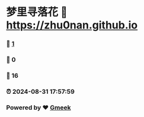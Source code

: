 # 梦里寻落花 :link: https://zhu0nan.github.io 
### :page_facing_up: [1](https://zhu0nan.github.io/tag.html) 
### :speech_balloon: 0 
### :hibiscus: 16 
### :alarm_clock: 2024-08-31 17:57:59 
### Powered by :heart: [Gmeek](https://github.com/Meekdai/Gmeek)
